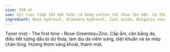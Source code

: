 ```yaml
---
size: 150 ml
use: Xịt trực tiếp lên mặt hoặc ra bông cotton rồi thoa lên mặt. Có thể thay thế xịt khoáng, xịt nhiều lần trong ngày.
ingredient: Rose hydrosol, Aloevera hydrosol, Zinc oxide, Bulgaria rose essential oil, Chamomile essential oil, Vitamin E, Jojoba oil, Acid Hyaluronic, Witch Hazel extract, Camellia sinensis extract, Melaleuca alternifolia oil, Optiphen.
---
```

Toner mist - The first time - Rose-Greentea+Zinc. Cấp ẩm, cân bằng da, điều tiết lượng dầu bị dư thừa, làm dịu da viêm sưng, diệt khuẩn và se mép chân lông. Hương thơm sảng khoái, thanh mát. 

